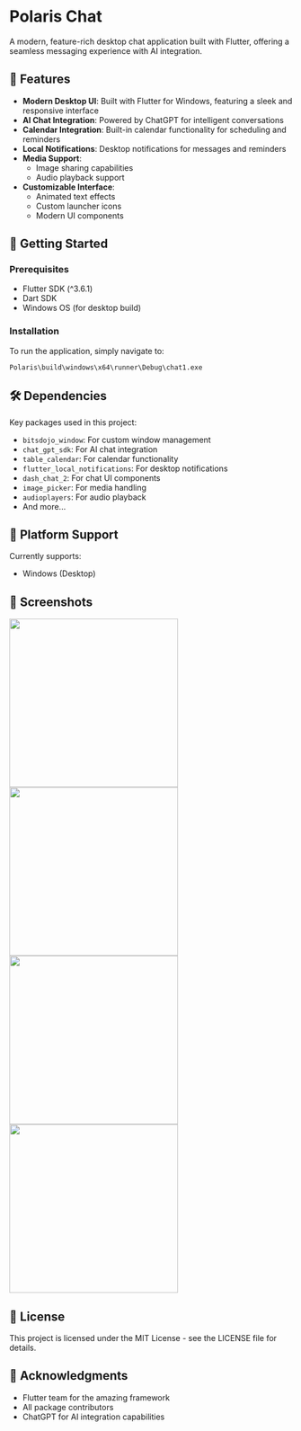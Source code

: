 # Polaris Chat

A modern, feature-rich desktop chat application built with Flutter, offering a seamless messaging experience with AI integration.

## 🌟 Features

- **Modern Desktop UI**: Built with Flutter for Windows, featuring a sleek and responsive interface
- **AI Chat Integration**: Powered by ChatGPT for intelligent conversations
- **Calendar Integration**: Built-in calendar functionality for scheduling and reminders
- **Local Notifications**: Desktop notifications for messages and reminders
- **Media Support**: 
  - Image sharing capabilities
  - Audio playback support
- **Customizable Interface**: 
  - Animated text effects
  - Custom launcher icons
  - Modern UI components

## 🚀 Getting Started

### Prerequisites

- Flutter SDK (^3.6.1)
- Dart SDK
- Windows OS (for desktop build)

### Installation

To run the application, simply navigate to:
```
Polaris\build\windows\x64\runner\Debug\chat1.exe
```

## 🛠️ Dependencies

Key packages used in this project:
- `bitsdojo_window`: For custom window management
- `chat_gpt_sdk`: For AI chat integration
- `table_calendar`: For calendar functionality
- `flutter_local_notifications`: For desktop notifications
- `dash_chat_2`: For chat UI components
- `image_picker`: For media handling
- `audioplayers`: For audio playback
- And more...

## 📱 Platform Support

Currently supports:
- Windows (Desktop)

  
## 📸 Screenshots
<img src="https://github.com/user-attachments/assets/813763a5-3b6e-44bc-b7a8-7651384e06f1" width="300" />
<img src="https://github.com/user-attachments/assets/3b825b05-90db-4213-909a-7d1af2403b76" width="300" />
<img src="https://github.com/user-attachments/assets/7e2a5cc8-b38e-4cb9-8d11-a748be945d19" width="300" />
<img src="https://github.com/user-attachments/assets/6b013df5-4fff-4f24-b149-f38f197858d5" width="300" />


## 📝 License

This project is licensed under the MIT License - see the LICENSE file for details.

## 🙏 Acknowledgments

- Flutter team for the amazing framework
- All package contributors
- ChatGPT for AI integration capabilities
